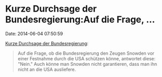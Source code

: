 Kurze Durchsage der Bundesregierung:Auf die Frage, \...
=======================================================

Date: 2014-06-04 07:50:59

[Kurze Durchsage der
Bundesregierung](http://spiegel.de/article.do?id=972989):

> Auf die Frage, ob die Bundesregierung den Zeugen Snowden vor einer
> Festnahme durch die USA schützen könne, antwortet diese: \"Nein.\"
> Auch könne man Snowden nicht garantieren, dass man ihn nicht an die
> USA ausliefere.
